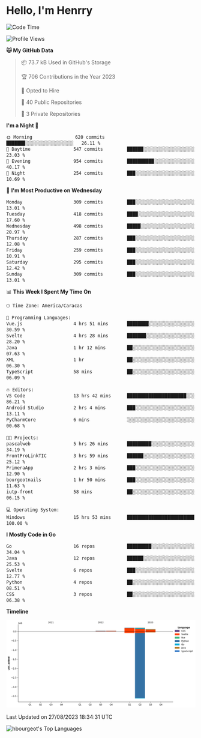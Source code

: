 # Hello, I'm Henrry

<!--START_SECTION:waka-->
![Code Time](http://img.shields.io/badge/Code%20Time-1%2C013%20hrs%2024%20mins-blue)

![Profile Views](http://img.shields.io/badge/Profile%20Views-0-blue)

**🐱 My GitHub Data** 

> 📦 73.7 kB Used in GitHub's Storage 
 > 
> 🏆 706 Contributions in the Year 2023
 > 
> 💼 Opted to Hire
 > 
> 📜 40 Public Repositories 
 > 
> 🔑 3 Private Repositories 
 > 
**I'm a Night 🦉** 

```text
🌞 Morning                620 commits         ███████░░░░░░░░░░░░░░░░░░   26.11 % 
🌆 Daytime                547 commits         ██████░░░░░░░░░░░░░░░░░░░   23.03 % 
🌃 Evening                954 commits         ██████████░░░░░░░░░░░░░░░   40.17 % 
🌙 Night                  254 commits         ███░░░░░░░░░░░░░░░░░░░░░░   10.69 % 
```
📅 **I'm Most Productive on Wednesday** 

```text
Monday                   309 commits         ███░░░░░░░░░░░░░░░░░░░░░░   13.01 % 
Tuesday                  418 commits         ████░░░░░░░░░░░░░░░░░░░░░   17.60 % 
Wednesday                498 commits         █████░░░░░░░░░░░░░░░░░░░░   20.97 % 
Thursday                 287 commits         ███░░░░░░░░░░░░░░░░░░░░░░   12.08 % 
Friday                   259 commits         ███░░░░░░░░░░░░░░░░░░░░░░   10.91 % 
Saturday                 295 commits         ███░░░░░░░░░░░░░░░░░░░░░░   12.42 % 
Sunday                   309 commits         ███░░░░░░░░░░░░░░░░░░░░░░   13.01 % 
```


📊 **This Week I Spent My Time On** 

```text
🕑︎ Time Zone: America/Caracas

💬 Programming Languages: 
Vue.js                   4 hrs 51 mins       ████████░░░░░░░░░░░░░░░░░   30.59 % 
Svelte                   4 hrs 28 mins       ███████░░░░░░░░░░░░░░░░░░   28.20 % 
Java                     1 hr 12 mins        ██░░░░░░░░░░░░░░░░░░░░░░░   07.63 % 
XML                      1 hr                ██░░░░░░░░░░░░░░░░░░░░░░░   06.30 % 
TypeScript               58 mins             ██░░░░░░░░░░░░░░░░░░░░░░░   06.09 % 

🔥 Editors: 
VS Code                  13 hrs 42 mins      ██████████████████████░░░   86.21 % 
Android Studio           2 hrs 4 mins        ███░░░░░░░░░░░░░░░░░░░░░░   13.11 % 
PyCharmCore              6 mins              ░░░░░░░░░░░░░░░░░░░░░░░░░   00.68 % 

🐱‍💻 Projects: 
pascalweb                5 hrs 26 mins       █████████░░░░░░░░░░░░░░░░   34.19 % 
FrontProLinkTIC          3 hrs 59 mins       ██████░░░░░░░░░░░░░░░░░░░   25.12 % 
PrimeraApp               2 hrs 3 mins        ███░░░░░░░░░░░░░░░░░░░░░░   12.90 % 
bourgeotnails            1 hr 50 mins        ███░░░░░░░░░░░░░░░░░░░░░░   11.63 % 
iutp-front               58 mins             ██░░░░░░░░░░░░░░░░░░░░░░░   06.15 % 

💻 Operating System: 
Windows                  15 hrs 53 mins      █████████████████████████   100.00 % 
```

**I Mostly Code in Go** 

```text
Go                       16 repos            █████████░░░░░░░░░░░░░░░░   34.04 % 
Java                     12 repos            ██████░░░░░░░░░░░░░░░░░░░   25.53 % 
Svelte                   6 repos             ███░░░░░░░░░░░░░░░░░░░░░░   12.77 % 
Python                   4 repos             ██░░░░░░░░░░░░░░░░░░░░░░░   08.51 % 
CSS                      3 repos             ██░░░░░░░░░░░░░░░░░░░░░░░   06.38 % 
```



**Timeline**

![Lines of Code chart](https://raw.githubusercontent.com/hbourgeot/hbourgeot/main/assets/bar_graph.png)


 Last Updated on 27/08/2023 18:34:31 UTC
<!--END_SECTION:waka-->

![hbourgeot's Top Languages](https://github-readme-stats.vercel.app/api/top-langs/?username=hbourgeot&theme=transparent&show_icons=true&hide_border=false&layout=donut&hide=css)
